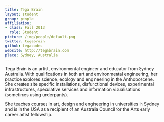 ```yaml
---
title: Tega Brain
layout: student
group: people
affiliation:
- class: Fall 2013
  role: Student
picture: /img/people/default.png
twitter: tegabrain
github: tegacodes
website: http://tegabrain.com
place: Sydney, Australia
---
```

Tega Brain is an artist, environmental engineer and educator from Sydney Australia. With qualifications in both art and environmental engineering, her practice explores science, ecology and engineering in the Anthoposcene. She creates site specific installations, disfunctional devices, experimental infrastructures, speculative services and information visualisations (sometimes using underpants).

She teaches courses in art, design and engineering in universities in Sydney and is in the USA as a recipient of an Australia Council for the Arts early career artist fellowship.
